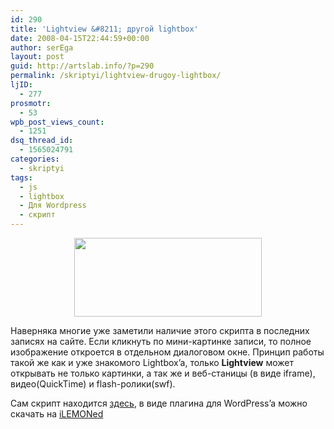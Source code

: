```yaml
---
id: 290
title: 'Lightview &#8211; другой lightbox'
date: 2008-04-15T22:44:59+00:00
author: serEga
layout: post
guid: http://artslab.info/?p=290
permalink: /skriptyi/lightview-drugoy-lightbox/
ljID:
  - 277
prosmotr:
  - 53
wpb_post_views_count:
  - 1251
dsq_thread_id:
  - 1565024791
categories:
  - skriptyi
tags:
  - js
  - lightbox
  - Для Wordpress
  - скрипт
---
```

<p style="text-align: center;">
  <a href="{{site.img_cdn}}/lightview.jpg" class="lightview"><img class="alignnone size-medium wp-image-295" title="lightview" src="{{site.img_cdn}}/lightview-300x126.jpg" alt="" width="300" height="126" srcset="{{site.img_cdn}}/lightview-300x126.jpg 300w, {{site.img_cdn}}/lightview.jpg 665w" sizes="(max-width: 300px) 100vw, 300px" /></a>
</p>

Наверняка многие уже заметили наличие этого скрипта в последних записях на сайте. Если кликнуть по мини-картинке записи, то полное изображение откроется в отдельном диалоговом окне. Принцип работы такой же как и уже знакомого Lightbox&#8217;a, только **Lightview** может открывать не только картинки, а так же и веб-станицы (в виде iframe), видео(QuickTime) и flash-ролики(swf).

Сам скрипт находится <a href="http://www.nickstakenburg.com/projects/lightview/" target="_blank">здесь</a>, в виде плагина для WordPress&#8217;a можно скачать на <a href="http://www.ilemoned.com/archives/lightview-for-wordpress" target="_blank">iLEMONed</a>